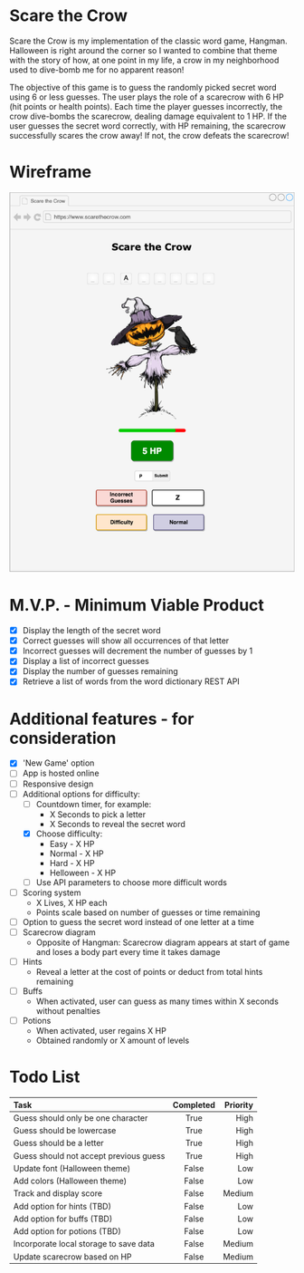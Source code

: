 # Scare the Crow

Scare the Crow is my implementation of the classic word game, Hangman. Halloween is right around the corner so I wanted to combine that theme with the story of how, at one point in my life, a crow in my neighborhood used to dive-bomb me for no apparent reason!

The objective of this game is to guess the randomly picked secret word using 6 or less guesses. The user plays the role of a scarecrow with 6 HP (hit points or health points). Each time the player guesses incorrectly, the crow dive-bombs the scarecrow, dealing damage equivalent to 1 HP. If the user guesses the secret word correctly, with HP remaining, the scarecrow successfully scares the crow away! If not, the crow defeats the scarecrow!

# Wireframe

![Scare the Crow](scare-the-crow.png)

# M.V.P. - Minimum Viable Product

- [x] Display the length of the secret word
- [x] Correct guesses will show all occurrences of that letter
- [x] Incorrect guesses will decrement the number of guesses by 1
- [x] Display a list of incorrect guesses
- [x] Display the number of guesses remaining
- [x] Retrieve a list of words from the word dictionary REST API

# Additional features - for consideration

- [x] 'New Game' option
- [ ] App is hosted online
- [ ] Responsive design
- [ ] Additional options for difficulty:
  - [ ] Countdown timer, for example:
    - X Seconds to pick a letter
    - X Seconds to reveal the secret word
  - [x] Choose difficulty:
    - Easy - X HP
    - Normal - X HP
    - Hard - X HP
    - Helloween - X HP
  - [ ] Use API parameters to choose more difficult words
- [ ] Scoring system
  - X Lives, X HP each
  - Points scale based on number of guesses or time remaining
- [ ] Option to guess the secret word instead of one letter at a time
- [ ] Scarecrow diagram
  - Opposite of Hangman: Scarecrow diagram appears at start of game and loses a body part every time it takes damage
- [ ] Hints
  - Reveal a letter at the cost of points or deduct from total hints remaining
- [ ] Buffs
  - When activated, user can guess as many times within X seconds without penalties
- [ ] Potions
  - When activated, user regains X HP
  - Obtained randomly or X amount of levels

# Todo List

| Task                                   | Completed | Priority |
| :------------------------------------- | :-------: | -------: |
| Guess should only be one character     |   True    |     High |
| Guess should be lowercase              |   True    |     High |
| Guess should be a letter               |   True    |     High |
| Guess should not accept previous guess |   True    |     High |
| Update font (Halloween theme)          |   False   |      Low |
| Add colors (Halloween theme)           |   False   |      Low |
| Track and display score                |   False   |   Medium |
| Add option for hints (TBD)             |   False   |      Low |
| Add option for buffs (TBD)             |   False   |      Low |
| Add option for potions (TBD)           |   False   |      Low |
| Incorporate local storage to save data |   False   |   Medium |
| Update scarecrow based on HP           |   False   |   Medium |
